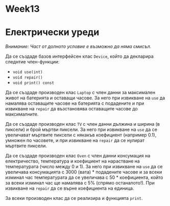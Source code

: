 # Week13
# Електрически уреди

*Внимание: Част от долното условие е възможно да няма смисъл.*  

Да се създаде базов интерфейсен клас `Device`, който да декларира следнтие член-функции:  
  - `void use(int)`  
  - `void repair()`  
  - `void print() const`

Да се създаде производен клас `Laptop` с член данни за максимален живот на батерията и оставащи часове. За него при извикване на `use` да намалява оставащите часове на батерията с подадените и при извикване на `repair` да възстановява оставащите часове до максималните.

Да се създаде производен клас `TV` с член данни дължина и ширина (в пиксели) и брой мъртви пиксели. За него при извикване на `use` да се увеличават мъртвите пиксели с някакъв коефициент (например 0.1), умножен по часовете, и при извикване на `repair` да се нулират мъртвите пиксели.

Да се създаде производен клас `Oven` с член данни консумация на електричество, температура и коефициент на нарастване на температурата (число между 0 и 1). За него при извикване на `use` да се увеличава консумацията с 3000 (вата) * подадените часове и за всеки изминал час температурата да се увеличава с 50 * коефициента, който за всеки изминал час ще намалява с 5% (спрямо останалото!). При извикване на `repair` да се върне коефициента на единица.

За всеки производен клас да се реализира и функцията `print`.